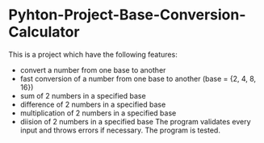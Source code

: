 # Pyhton-Project-Base-Conversion-Calculator

This is a project which have the following features:
- convert a number from one base to another
- fast conversion of a number from one base to another (base = {2, 4, 8, 16})
- sum of 2 numbers in a specified base
- difference of 2 numbers in a specified base
- multiplication of 2 numbers in a specified base
- diision of 2 numbers in a specified base
The program validates every input and throws errors if necessary.
The program is tested.
